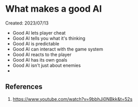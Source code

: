 # What makes a good AI
Created: 2023/07/13

- Good AI lets player cheat
- Good AI tells you what it's thinking
- Good AI is predictable
- Good AI can interact with the game system
- Good AI reacts to the player
- Good AI has its own goals
- Good AI isn't just about enemies
- 
## References
1. https://www.youtube.com/watch?v=9bbhJi0NBkk&t=52s


